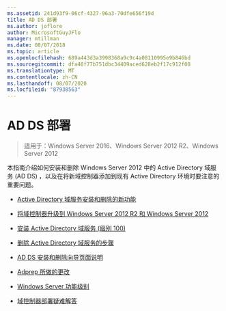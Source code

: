 ```yaml
---
ms.assetid: 241d93f9-06cf-4327-96a3-70dfe656f19d
title: AD DS 部署
ms.author: joflore
author: MicrosoftGuyJFlo
manager: mtillman
ms.date: 08/07/2018
ms.topic: article
ms.openlocfilehash: 689a443d3a3998368a9c9c4a08110995e9b846bd
ms.sourcegitcommit: dfa48f77b751dbc34409aced628eb2f17c912f08
ms.translationtype: MT
ms.contentlocale: zh-CN
ms.lasthandoff: 08/07/2020
ms.locfileid: "87938563"
---
```

# <a name="ad-ds-deployment"></a>AD DS 部署

>适用于：Windows Server 2016、Windows Server 2012 R2、Windows Server 2012

本指南介绍如何安装和删除 Windows Server 2012 中的 Active Directory 域服务 (AD DS) ，以及在将新域控制器添加到现有 Active Directory 环境时要注意的重要问题。

- [Active Directory 域服务安装和删除的新功能](../../ad-ds/deploy/What-s-New-in-Active-Directory-Domain-Services-Installation-and-Removal.md)

- [将域控制器升级到 Windows Server 2012 R2 和 Windows Server 2012](../../ad-ds/deploy/Upgrade-Domain-Controllers-to-Windows-Server-2012-R2-and-Windows-Server-2012.md)

- [安装 Active Directory 域服务 &#40;级别 100&#41;](../../ad-ds/deploy/Install-Active-Directory-Domain-Services--Level-100-.md)

- [删除 Active Directory 域服务的步骤](assetId:///99b97af0-aa7e-41ed-8c81-4eee6c03eb4c)

- [AD DS 安装和删除向导页面说明](../../ad-ds/deploy/AD-DS-Installation-and-Removal-Wizard-Page-Descriptions.md)

- [Adprep 所做的更改](../../ad-ds/deploy/adprep/Changes-Made-by-Adprep.md)

- [Windows Server 功能级别](../../ad-ds/active-directory-functional-levels.md)

- [域控制器部署疑难解答](../../ad-ds/deploy/Troubleshooting-Domain-Controller-Deployment.md)
